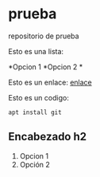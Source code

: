 # prueba
repositorio de prueba

Esto es una lista:

*Opcion 1
*Opcion 2
*

Esto es un enlace: [enlace](https://dit.gonzalonazareno.org)

Esto es un codigo:

	apt install git

## Encabezado h2

1. Opcion 1
2. Opción 2


